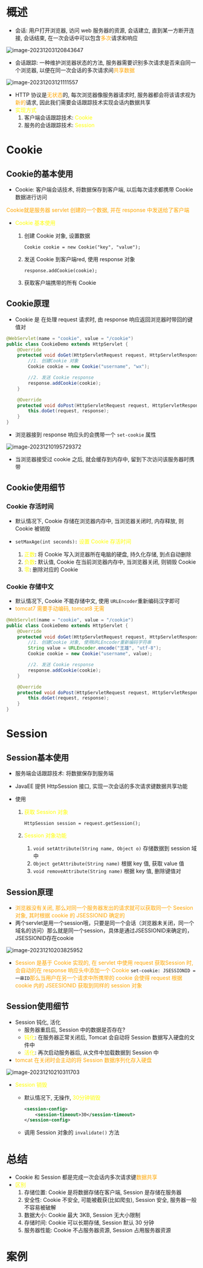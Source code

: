 # 概述

+ 会话: 用户打开浏览器, 访问 web 服务器的资源, 会话建立, 直到某一方断开连接, 会话结束, 在一次会话中可以包含<font color='orange'>多次</font>请求和响应

![image-20231203120843647](Cookie.assets/image-20231203120843647.png)

+ 会话跟踪: 一种维护浏览器状态的方法, 服务器需要识别多次请求是否来自同一个浏览器, 以便在同一次会话的多次请求间<font color='orange'>共享数据</font>

![image-20231203121111557](Cookie.assets/image-20231203121111557.png)

+ HTTP 协议是<font color='orange'>无状态</font>的, 每次浏览器像服务器请求时, 服务器都会将该请求视为<font color='orange'>新的</font>请求, 因此我们需要会话跟踪技术实现会话内数据共享
+ <font color='yellow'>实现方式</font>
  1. 客户端会话跟踪技术: <font color='yellow'>Cookie</font>
  2. 服务的会话跟踪技术: <font color='yellow'>Session</font>



# Cookie

## Cookie的基本使用

+ Cookie: 客户端会话技术, 将数据保存到客户端, 以后每次请求都携带 Cookie 数据进行访问

<font color='orange'>Cookie就是服务器 servlet 创建的一个数据, 并在 response 中发送给了客户端</font>

+ <font color='yellow'>Cookie 基本使用</font>

  1. 创建 Cookie 对象, 设置数据

     `Cookie cookie = new Cookie("key", "value");`

  2. 发送 Cookie 到客户端red, 使用 response 对象

     `response.addCookie(cookie);`

  3. 获取客户端携带的所有 Cookie 



## Cookie原理

+ Cookie 是 在处理 request 请求时, 由 response 响应返回浏览器时带回的键值对

```java
@WebServlet(name = "cookie", value = "/cookie")
public class CookieDemo extends HttpServlet {
    @Override
    protected void doGet(HttpServletRequest request, HttpServletResponse response) throws ServletException, IOException {
        //1. 创建Cookie 对象
        Cookie cookie = new Cookie("username", "wx");

        //2. 发送 Cookie response
        response.addCookie(cookie);
    }

    @Override
    protected void doPost(HttpServletRequest request, HttpServletResponse response) throws ServletException, IOException {
        this.doGet(request, response);
    }
}
```

+ 浏览器接到 response 响应头的会携带一个 `set-cookie` 属性

![image-20231210195729372](Cookie.assets/image-20231210195729372.png)

+ 当浏览器接受过 cookie 之后, 就会缓存到内存中, 留到下次访问该服务器时携带

## Cookie使用细节

### Cookie 存活时间

+ 默认情况下, Cookie 存储在浏览器内存中, 当浏览器关闭时, 内存释放, 则 Cookie 被销毁

+ `setMaxAge(int seconds):` <font color='yellow'>设置 Cookie 存活时间</font>
  1. <font color='yellow'>正数</font>: 将 Cookie 写入浏览器所在电脑的硬盘, 持久化存储, 到点自动删除
  2. <font color='yellow'>负数</font>: 默认值, Cookie 在当前浏览器内存中, 当浏览器关闭, 则销毁 Cookie
  3. <font color='yellow'>零</font>: 删除对应的 Cookie



### Cookie 存储中文

+ 默认情况下, Cookie 不能存储中文, 使用 `URLEncoder`重新编码汉字即可
+ <font color='orange'>tomcat7 需要手动编码, tomcat8 无需</font>

```java
@WebServlet(name = "cookie", value = "/cookie")
public class CookieDemo extends HttpServlet {
    @Override
    protected void doGet(HttpServletRequest request, HttpServletResponse response) throws ServletException, IOException {
        //1. 创建Cookie 对象, 使用URLEncoder重新编码字符串
        String value = URLEncoder.encode("王雄", "utf-8");
        Cookie cookie = new Cookie("username", value);

        //2. 发送 Cookie response
        response.addCookie(cookie);
    }

    @Override
    protected void doPost(HttpServletRequest request, HttpServletResponse response) throws ServletException, IOException {
        this.doGet(request, response);
    }
}
```





# Session

## Session基本使用

+ 服务端会话跟踪技术: 将数据保存到服务端
+ JavaEE 提供 HttpSession 接口, 实现一次会话的多次请求键数据共享功能

+ 使用

  1. <font color='yellow'>获取 Session 对象</font>

     `HttpSession session = request.getSession();`

  2. <font color='yellow'>Session 对象功能</font>

     1. `void setAttribute(String name, Object o)` 存储数据到 session 域中
     2. `Object getAttribute(String name)` 根据 key 值, 获取 value 值
     3. `void removeAttribute(String name)` 根据 key 值, 删除键值对



## Session原理

+ <font color='orange'>浏览器没有关闭, 那么对同一个服务器发出的请求就可以获取同一个 Seesion 对象, 其时根据 cookie 的 JSESSIONID 确定的</font>
+ 两个servlet是用一个session哦，只要是同一个会话（浏览器未关闭，同一个域名的访问）那么就是同一个session，具体是通过JSESSIONID来确定的，JSESSIONID存在cookie

![image-20231210203825952](Cookie.assets/image-20231210203825952.png)

+ <font color='orange'>Session 是基于 Cookie 实现的, 在 servlet 中使用 request 获取Session 时, 会自动的在 response 响应头中添加一个 Cookie </font>`set-cookie: JSESSIONID = 一串ID`<font color='orange'>那么当用户在另一个请求中所携带的 cookie 会使得 request 根据 cookie 内的 JSEESIONID 获取到同样的 session 对象</font>





## Session使用细节

+ Session 钝化, 活化
  + 服务器重启后, Session 中的数据是否存在?
  + <font color='yellow'>钝化</font>: 在服务器正常关闭后, Tomcat 会自动将 Session 数据写入硬盘的文件中
  + <font color='yellow'>活化</font>: 再次启动服务器后, 从文件中加载数据到 Session 中
+ <font color='orange'>tomcat 在关闭时会主动的将 Session 数据序列化存入硬盘</font>

![image-20231210210311703](Cookie.assets/image-20231210210311703.png)

+ <font color='yellow'>Session 销毁</font>

  + 默认情况下, 无操作,<font color='yellow'> 30分钟销毁</font>

    ```xml
    <session-config>
        <session-timeout>30</session-timeout>
    </session-config>
    ```

  + 调用 Session 对象的 `invalidate()` 方法

# 总结

+ Cookie 和 Session 都是完成一次会话内多次请求键<font color='orange'>数据共享</font>
+ <font color='yellow'>区别</font>
  1. 存储位置: Cookie 是将数据存储在客户端, Session 是存储在服务器
  2. 安全性: Cookie 不安全, 可能被截获(比如爬虫), Session 安全, 服务器一般不容易被破解
  3. 数据大小: Cookie 最大 3KB, Session 无大小限制
  4. 存储时间: Cookie 可以长期存储, Session 默认 30 分钟
  5. 服务器性能: Cookie 不占服务器资源, Session 占用服务器资源

# 案例






